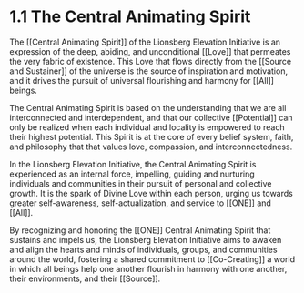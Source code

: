 # 1.1 The Central Animating Spirit

The [[Central Animating Spirit]] of the Lionsberg Elevation Initiative is an expression of the deep, abiding, and unconditional [[Love]] that permeates the very fabric of existence. This Love that flows directly from the [[Source and Sustainer]] of the universe is the source of inspiration and motivation, and it drives the pursuit of universal flourishing and harmony for [[All]] beings.

The Central Animating Spirit is based on the understanding that we are all interconnected and interdependent, and that our collective [[Potential]] can only be realized when each individual and locality is empowered to reach their highest potential. This Spirit is at the core of every belief system, faith, and philosophy that that values love, compassion, and interconnectedness.

In the Lionsberg Elevation Initiative, the Central Animating Spirit is experienced as an internal force, impelling, guiding and nurturing individuals and communities in their pursuit of personal and collective growth. It is the spark of Divine Love within each person, urging us towards greater self-awareness, self-actualization, and service to [[ONE]] and [[All]]. 

By recognizing and honoring the [[ONE]] Central Animating Spirit that sustains and impels us, the Lionsberg Elevation Initiative aims to awaken and align the hearts and minds of individuals, groups, and communities around the world, fostering a shared commitment to [[Co-Creating]] a world in which all beings help one another flourish in harmony with one another, their environments, and their [[Source]]. 

